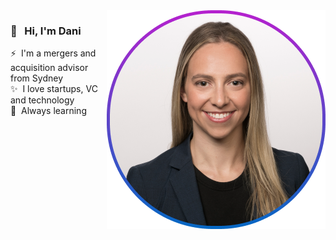 <img align="right" src="https://github.com/danigoldberg/danigoldberg/blob/main/github-avatar.png" alt="Dani Goldberg Profile Picture" width=350px height=350px />

### 👋 &nbsp; Hi, I'm Dani

⚡ &nbsp;I'm a mergers and acquisition advisor from Sydney  
✨ &nbsp;I love startups, VC and technology  
🌱 &nbsp;Always learning




